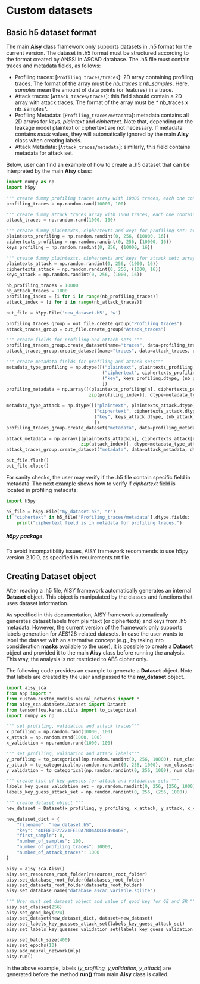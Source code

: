 # Custom datasets

## Basic h5 dataset format

The main **Aisy** class framework only supports datasets in .h5 format for the current version. 
The dataset in .h5 format must be structured according to the format created by ANSSI in ASCAD database. 
The .h5 file must contain traces and metadata fields, as follows:

- Profiling traces: [```Profiling_traces/traces```]: 2D array containing profiling traces. The format of the array must be *nb_traces x
  nb_samples*. Here, *samples* mean the amount of data points (or features) in a trace.
- Attack traces: [```Attack_traces/traces```]: this field should contain a 2D array with attack traces. The format of the array must be *
  nb_traces x nb_samples*.
- Profiling Metadata: [```Profiling_traces/metadata```]: metadata contains all 2D arrays for *keys*, *plaintext* and *ciphertext*. Note that,
  depending on the leakage model plaintext or ciphertext are not necessary. If metadata contains *mask* values, they will automatically
  ignored by the main **Aisy** class when creating labels.
- Attack Metadata: [```Attack_traces/metadata```]: similarly, this field contains metadata for attack set.

Below, user can find an example of how to create a .h5 dataset that can be interpreted by the main **Aisy** class:

```python
import numpy as np
import h5py

""" create dummy profiling traces array with 10000 traces, each one containing 100 samples """
profiling_traces = np.random.rand(10000, 100)

""" create dummy attack traces array with 1000 traces, each one containing 100 samples """
attack_traces = np.random.rand(1000, 100)

""" create dummy plaintexts, ciphertexts and keys for profiling set: array with 10000 rows x 16 bytes """
plaintexts_profiling = np.random.randint(0, 256, (10000, 16))
ciphertexts_profiling = np.random.randint(0, 256, (10000, 16))
keys_profiling = np.random.randint(0, 256, (10000, 16))

""" create dummy plaintexts, ciphertexts and keys for attack set: array with 1000 rows x 16 bytes """
plaintexts_attack = np.random.randint(0, 256, (1000, 16))
ciphertexts_attack = np.random.randint(0, 256, (1000, 16))
keys_attack = np.random.randint(0, 256, (1000, 16))

nb_profiling_traces = 10000
nb_attack_traces = 1000
profiling_index = [i for i in range(nb_profiling_traces)]
attack_index = [i for i in range(nb_attack_traces)]

out_file = h5py.File('new_dataset.h5', 'w')

profiling_traces_group = out_file.create_group("Profiling_traces")
attack_traces_group = out_file.create_group("Attack_traces")

""" create fields for profiling and attack sets """
profiling_traces_group.create_dataset(name="traces", data=profiling_traces, dtype=profiling_traces.dtype)
attack_traces_group.create_dataset(name="traces", data=attack_traces, dtype=attack_traces.dtype)

""" create metadata fields for profiling and attack sets"""
metadata_type_profiling = np.dtype([("plaintext", plaintexts_profiling.dtype, (nb_profiling_traces,)),
                                    ("ciphertext", ciphertexts_profiling.dtype, (nb_profiling_traces,)),
                                    ("key", keys_profiling.dtype, (nb_profiling_traces,))
                                    ])
profiling_metadata = np.array([(plaintexts_profiling[n], ciphertexts_profiling[n], keys_profiling[n]) for n in
                               zip(profiling_index)], dtype=metadata_type_profiling)

metadata_type_attack = np.dtype([("plaintext", plaintexts_attack.dtype, (nb_attack_traces,)),
                                 ("ciphertext", ciphertexts_attack.dtype, (nb_attack_traces,)),
                                 ("key", keys_attack.dtype, (nb_attack_traces,))
                                 ])
profiling_traces_group.create_dataset("metadata", data=profiling_metadata, dtype=metadata_type_profiling)

attack_metadata = np.array([(plaintexts_attack[n], ciphertexts_attack[n], keys_attack[n]) for n in
                            zip(attack_index)], dtype=metadata_type_attack)
attack_traces_group.create_dataset("metadata", data=attack_metadata, dtype=metadata_type_attack)

out_file.flush()
out_file.close()
```

For sanity checks, the user may verify if the .h5 file contain specific field in metadata.
The next example shows how to verify if *ciphertext* field is located in profiling metadata:

```python
import h5py

h5_file = h5py.File("my_dataset.h5", "r")
if "ciphertext" in h5_file['Profiling_traces/metadata'].dtype.fields:
    print("ciphertext field is in metadata for profiling traces.")
```

##### h5py package

To avoid incompatibility issues, AISY framework recommends to use h5py version 2.10.0, as specified in requirements.txt file.

## Creating **Dataset** object

After reading a .h5 file, AISY framework automatically generates an internal **Dataset** object. 
This object is manipulated by the classes and functions that uses dataset information.

As specified in this documentation, AISY framework automatically generates dataset labels from plaintext (or ciphertexts)
and keys from .h5 metadata. However, the current version of the framework only supports labels generation for AES128-related datasets.
In case the user wants to label the dataset with an alternative concept (e.g., by taking into consideration **masks** available to the user),
it is possible to create a **Dataset** object and provided it to the main **Aisy** class before running the analysis. This way, 
the analysis is not restricted to AES cipher only.

The following code provides an example to generate a **Dataset** object. Note that labels are created by the 
user and passed to the **my_dataset** object.

```python
import aisy_sca
from app import *
from custom.custom_models.neural_networks import *
from aisy_sca.datasets.Dataset import Dataset
from tensorflow.keras.utils import to_categorical
import numpy as np

""" set profiling, validation and attack traces"""
x_profiling = np.random.rand(10000, 100)
x_attack = np.random.rand(1000, 100)
x_validation = np.random.rand(1000, 100)

""" set profiling, validation and attack labels"""
y_profiling = to_categorical(np.random.randint(0, 256, 10000), num_classes=256)
y_attack = to_categorical(np.random.randint(0, 256, 1000), num_classes=256)
y_validation = to_categorical(np.random.randint(0, 256, 1000), num_classes=256)

""" create list of key guesses for attack and validation sets """
labels_key_guess_validation_set = np.random.randint(0, 256, (256, 1000))
labels_key_guess_attack_set = np.random.randint(0, 256, (256, 1000))

""" create dataset object """
new_dataset = Dataset(x_profiling, y_profiling, x_attack, y_attack, x_validation, y_validation)

new_dataset_dict = {
    "filename": "new_dataset.h5",
    "key": "4DFBE0F27221FE10A78D4ADC8E490469",
    "first_sample": 0,
    "number_of_samples": 100,
    "number_of_profiling_traces": 10000,
    "number_of_attack_traces": 1000
}

aisy = aisy_sca.Aisy()
aisy.set_resources_root_folder(resources_root_folder)
aisy.set_database_root_folder(databases_root_folder)
aisy.set_datasets_root_folder(datasets_root_folder)
aisy.set_database_name("database_ascad_variable.sqlite")

""" User must set dataset object and value of good key for GE and SR """
aisy.set_classes(256)
aisy.set_good_key(224)
aisy.set_dataset(new_dataset_dict, dataset=new_dataset)
aisy.set_labels_key_guesses_attack_set(labels_key_guess_attack_set)
aisy.set_labels_key_guesses_validation_set(labels_key_guess_validation_set)

aisy.set_batch_size(400)
aisy.set_epochs(10)
aisy.add_neural_network(mlp)
aisy.run()
```

In the above example, labels (*y_profiling, y_validation, y_attack*) are generated before the method **run()** from main **Aisy** class is
called.
